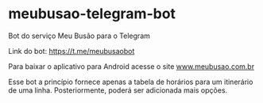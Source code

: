 # meubusao-telegram-bot
Bot do serviço Meu Busão para o Telegram

Link do bot: https://t.me/meubusaobot

Para baixar o aplicativo para Android acesse o site www.meubusao.com.br 

Esse bot a princípio fornece apenas a tabela de horários para um itinerário de uma linha.
Posteriormente, poderá ser adicionada mais opções.
